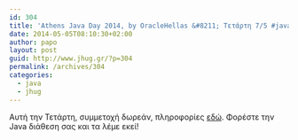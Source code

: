 ```yaml
---
id: 304
title: 'Athens Java Day 2014, by OracleHellas &#8211; Τετάρτη 7/5 #java #javaday #jhug #oracleHellas'
date: 2014-05-05T08:10:30+02:00
author: papo
layout: post
guid: http://www.jhug.gr/?p=304
permalink: /archives/304
categories:
  - java
  - jhug
---
```

Αυτή την Τετάρτη, συμμετοχή δωρεάν, πληροφορίες [εδώ](http://eventreg.oracle.com/profile/web/index.cfm?PKWebId=0x71935346b). Φορέστε την Java διάθεση σας και τα λέμε εκεί!